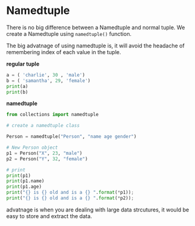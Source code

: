 # Namedtuple

There is no big difference between a Namedtuple and normal tuple.
We create a Namedtuple using `namedtuple()` function.

The big advatnage of using namedtuple is, it will avoid the headache of remembering index of each value in the tuple. 

__regular tuple__

```py
a = ( 'charlie', 30 , 'male')
b = ( 'samantha', 29, 'female')
print(a)
print(b)
```

__namedtuple__

```py
from collections import namedtuple

# create a namedtuple class

Person = namedtuple("Person", "name age gender")

# New Person object
p1 = Person("X", 23, "male")
p2 = Person("Y", 32, "female")

# print
print(p1)
print(p1.name)
print(p1.age)
print("{} is {} old and is a {} ".format(*p1));
print("{} is {} old and is a {} ".format(*p2));
```

advatnage is when you are dealing with large data strcutures, it would be easy to store and extract the data. 

